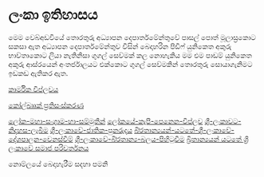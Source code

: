 # ලංකා ඉතිහාසය

මෙම වෙබ්අඩවියේ තොරතුරු අධ්‍යාපන දෙපාර්තමේන්තුවේ පාසල් පොත් මූලාස්‍රකොට සකසා ඇත 
අධ්‍යාපන දෙපාර්තමේන්තුව විසින් බෙදාහරින පිඩිෆ් යුනිකෙත අකුරු භාව්තාකොට ලියා නැතිනිසා ගුගල් සෙව්මක් කල නොහැකිය මම එම පාඩම් යුනිකෙත අකුරු ආස්රයෙන් අංතර්ජාලයට එක්කොට ගුගල් සෙව්මකින් තොරතුරු සොයාගැනිමට ඉඩකඩ ඇතිකර ඇත.

[කාර්මික විප්ලවය](http://history.pituwa.co/wiki/%E0%B6%9A%E0%B7%8F%E0%B6%BB%E0%B7%8A%E0%B6%B8%E0%B7%92%E0%B6%9A-%E0%B7%80%E0%B7%92%E0%B6%B4%E0%B7%8A%E0%B6%BD%E0%B7%80%E0%B6%BA)

[කෝල්බෲක් ප්‍රතිසංස්කරණ](http://history.pituwa.co/wiki/%E0%B6%9A%E0%B7%9D%E0%B6%BD%E0%B7%8A%E0%B6%B6%E0%B7%B2%E0%B6%9A%E0%B7%8A-%E0%B6%B4%E0%B7%8A%E2%80%8D%E0%B6%BB%E0%B6%AD%E0%B7%92%E0%B7%83%E0%B6%82%E0%B7%83%E0%B7%8A%E0%B6%9A%E0%B6%BB%E0%B6%AB)

[ලෝක-මහා-සංග‍්‍රාම-හා-සම්මුතීන්](http://history.pituwa.co/wiki/ලෝක-මහා-සංග‍්‍රාම-හා-සම්මුතීන්)
[ලෝකයේ-කැපී-පෙනෙන-විප්ලව](http://history.pituwa.co/wiki/ලෝකයේ-කැපී-පෙනෙන-විප්ලව)
[ශ‍්‍රී-ලංකාවට-නිදහස-ලැබීම](http://history.pituwa.co/wiki/ශ‍්‍රී-ලංකාවට-නිදහස-ලැබීම)
[ශ‍්‍රී-ලංකාවේ-ජාතික-පුනරුදය](http://history.pituwa.co/wiki/ශ‍්‍රී-ලංකාවේ-ජාතික-පුනරුදය)
[බි‍්‍රතාන්‍යයන්-යටතේ-ශ‍්‍රී-ලංකාවේ-දේශපාලන-වෙනස්වීම්](http://history.pituwa.co/wiki/බි‍්‍රතාන්‍යයන්-යටතේ-ශ‍්‍රී-ලංකාවේ-දේශපාලන-වෙනස්වීම්)
[ශ‍්‍රී-ලංකාවේ-බි‍්‍රතාන්‍ය-බලය-පිහිටුවීම](http://history.pituwa.co/wiki/ශ‍්‍රී-ලංකාවේ-බි‍්‍රතාන්‍ය-බලය-පිහිටුවීම)
[බ්‍රිතාන්‍යයන් යටතේ ශ්‍රි ලංකාවේ සමාජ පරිවර්තනය](http://history.pituwa.co/wiki/%E0%B6%B6%E0%B7%8A%E2%80%8D%E0%B6%BB%E0%B7%92%E0%B6%AD%E0%B7%8F%E0%B6%B1%E0%B7%8A%E2%80%8D%E0%B6%BA%E0%B6%BA%E0%B6%B1%E0%B7%8A-%E0%B6%BA%E0%B6%A7%E0%B6%AD%E0%B7%9A-%E0%B7%81%E0%B7%8A%E2%80%8D%E0%B6%BB%E0%B7%92-%E0%B6%BD%E0%B6%82%E0%B6%9A%E0%B7%8F%E0%B7%80%E0%B7%9A-%E0%B7%83%E0%B6%B8%E0%B7%8F%E0%B6%A2-%E0%B6%B4%E0%B6%BB%E0%B7%92%E0%B7%80%E0%B6%BB%E0%B7%8A%E0%B6%AD%E0%B6%B1%E0%B6%BA)



නොම්ලයේ බෙදාහැරීම සදහා පමනි